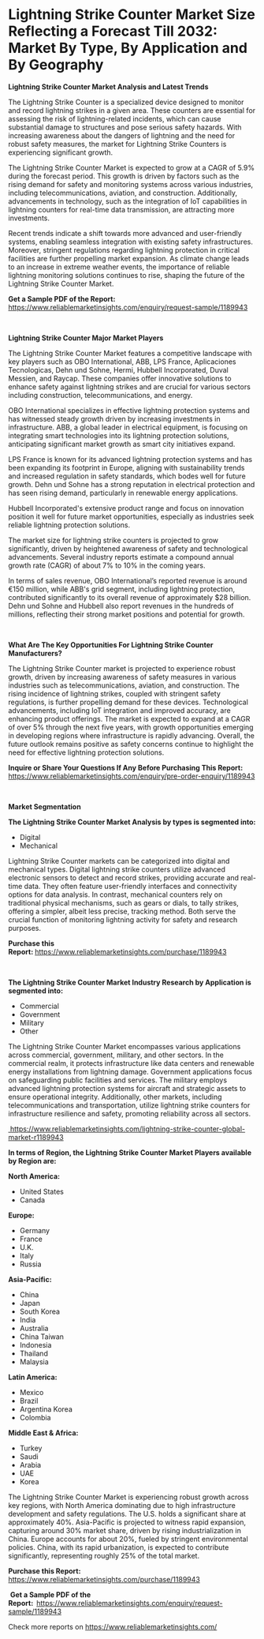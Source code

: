 <p><h1>Lightning Strike Counter Market Size Reflecting a Forecast Till 2032: Market By Type, By Application and By Geography</h1></p><p><strong>Lightning Strike Counter Market Analysis and Latest Trends</strong></p>
<p><p>The Lightning Strike Counter is a specialized device designed to monitor and record lightning strikes in a given area. These counters are essential for assessing the risk of lightning-related incidents, which can cause substantial damage to structures and pose serious safety hazards. With increasing awareness about the dangers of lightning and the need for robust safety measures, the market for Lightning Strike Counters is experiencing significant growth.</p><p>The Lightning Strike Counter Market is expected to grow at a CAGR of 5.9% during the forecast period. This growth is driven by factors such as the rising demand for safety and monitoring systems across various industries, including telecommunications, aviation, and construction. Additionally, advancements in technology, such as the integration of IoT capabilities in lightning counters for real-time data transmission, are attracting more investments. </p><p>Recent trends indicate a shift towards more advanced and user-friendly systems, enabling seamless integration with existing safety infrastructures. Moreover, stringent regulations regarding lightning protection in critical facilities are further propelling market expansion. As climate change leads to an increase in extreme weather events, the importance of reliable lightning monitoring solutions continues to rise, shaping the future of the Lightning Strike Counter Market.</p></p>
<p><strong>Get a Sample PDF of the Report:&nbsp;</strong> <a href="https://www.reliablemarketinsights.com/enquiry/request-sample/1189943?utm_campaign=3267&utm_medium=2&utm_source=Github&utm_content=ia&utm_term=30032025&utm_id=lightning-strike-counter">https://www.reliablemarketinsights.com/enquiry/request-sample/1189943</a></p>
<p>&nbsp;</p>
<p><strong>Lightning Strike Counter Major Market Players</strong></p>
<p><p>The Lightning Strike Counter Market features a competitive landscape with key players such as OBO International, ABB, LPS France, Aplicaciones Tecnologicas, Dehn und Sohne, Hermi, Hubbell Incorporated, Duval Messien, and Raycap. These companies offer innovative solutions to enhance safety against lightning strikes and are crucial for various sectors including construction, telecommunications, and energy.</p><p>OBO International specializes in effective lightning protection systems and has witnessed steady growth driven by increasing investments in infrastructure. ABB, a global leader in electrical equipment, is focusing on integrating smart technologies into its lightning protection solutions, anticipating significant market growth as smart city initiatives expand.</p><p>LPS France is known for its advanced lightning protection systems and has been expanding its footprint in Europe, aligning with sustainability trends and increased regulation in safety standards, which bodes well for future growth. Dehn und Sohne has a strong reputation in electrical protection and has seen rising demand, particularly in renewable energy applications.</p><p>Hubbell Incorporated's extensive product range and focus on innovation position it well for future market opportunities, especially as industries seek reliable lightning protection solutions.</p><p>The market size for lightning strike counters is projected to grow significantly, driven by heightened awareness of safety and technological advancements. Several industry reports estimate a compound annual growth rate (CAGR) of about 7% to 10% in the coming years.</p><p>In terms of sales revenue, OBO International’s reported revenue is around €150 million, while ABB's grid segment, including lightning protection, contributed significantly to its overall revenue of approximately $28 billion. Dehn und Sohne and Hubbell also report revenues in the hundreds of millions, reflecting their strong market positions and potential for growth.</p></p>
<p>&nbsp;</p>
<p><strong>What Are The Key Opportunities For Lightning Strike Counter Manufacturers?</strong></p>
<p><p>The Lightning Strike Counter market is projected to experience robust growth, driven by increasing awareness of safety measures in various industries such as telecommunications, aviation, and construction. The rising incidence of lightning strikes, coupled with stringent safety regulations, is further propelling demand for these devices. Technological advancements, including IoT integration and improved accuracy, are enhancing product offerings. The market is expected to expand at a CAGR of over 5% through the next five years, with growth opportunities emerging in developing regions where infrastructure is rapidly advancing. Overall, the future outlook remains positive as safety concerns continue to highlight the need for effective lightning protection solutions.</p></p>
<p><strong>Inquire or Share Your Questions If Any Before Purchasing This Report:</strong> <a href="https://www.reliablemarketinsights.com/enquiry/pre-order-enquiry/1189943?utm_campaign=3267&utm_medium=2&utm_source=Github&utm_content=ia&utm_term=30032025&utm_id=lightning-strike-counter">https://www.reliablemarketinsights.com/enquiry/pre-order-enquiry/1189943</a></p>
<p>&nbsp;</p>
<p><strong>Market Segmentation</strong></p>
<p><strong>The Lightning Strike Counter Market Analysis by types is segmented into:</strong></p>
<p><ul><li>Digital</li><li>Mechanical</li></ul></p>
<p><p>Lightning Strike Counter markets can be categorized into digital and mechanical types. Digital lightning strike counters utilize advanced electronic sensors to detect and record strikes, providing accurate and real-time data. They often feature user-friendly interfaces and connectivity options for data analysis. In contrast, mechanical counters rely on traditional physical mechanisms, such as gears or dials, to tally strikes, offering a simpler, albeit less precise, tracking method. Both serve the crucial function of monitoring lightning activity for safety and research purposes.</p></p>
<p><strong>Purchase this Report:&nbsp;</strong><a href="https://www.reliablemarketinsights.com/purchase/1189943?utm_campaign=3267&utm_medium=2&utm_source=Github&utm_content=ia&utm_term=30032025&utm_id=lightning-strike-counter">https://www.reliablemarketinsights.com/purchase/1189943</a></p>
<p>&nbsp;</p>
<p><strong>The Lightning Strike Counter Market Industry Research by Application is segmented into:</strong></p>
<p><ul><li>Commercial</li><li>Government</li><li>Military</li><li>Other</li></ul></p>
<p><p>The Lightning Strike Counter Market encompasses various applications across commercial, government, military, and other sectors. In the commercial realm, it protects infrastructure like data centers and renewable energy installations from lightning damage. Government applications focus on safeguarding public facilities and services. The military employs advanced lightning protection systems for aircraft and strategic assets to ensure operational integrity. Additionally, other markets, including telecommunications and transportation, utilize lightning strike counters for infrastructure resilience and safety, promoting reliability across all sectors.</p></p>
<p><a href="https://www.reliablemarketinsights.com/lightning-strike-counter-global-market-r1189943?utm_campaign=3267&utm_medium=2&utm_source=Github&utm_content=ia&utm_term=30032025&utm_id=lightning-strike-counter">&nbsp;https://www.reliablemarketinsights.com/lightning-strike-counter-global-market-r1189943</a></p>
<p><strong>In terms of Region, the Lightning Strike Counter Market Players available by Region are:</strong></p>
<p>
    <p> <strong> North America: </strong>
        <ul>
            <li>United States</li>
            <li>Canada</li>
        </ul>
        </p> 
    <p> <strong> Europe: </strong>
        <ul>
            <li>Germany</li>
            <li>France</li>
            <li>U.K.</li>
            <li>Italy</li>
            <li>Russia</li>
        </ul>
        </p> 
    <p> <strong> Asia-Pacific: </strong>
        <ul>
            <li>China</li>
            <li>Japan</li>
            <li>South Korea</li>
            <li>India</li>
            <li>Australia</li>
            <li>China Taiwan</li>
            <li>Indonesia</li>
            <li>Thailand</li>
            <li>Malaysia</li>
        </ul>
        </p> 
    <p> <strong> Latin America: </strong>
        <ul>
            <li>Mexico</li>
            <li>Brazil</li>
            <li>Argentina Korea</li>
            <li>Colombia</li>
        </ul>
        </p> 
    <p> <strong> Middle East & Africa: </strong>
        <ul>
            <li>Turkey</li>
            <li>Saudi</li>
            <li>Arabia</li>
            <li>UAE</li>
            <li>Korea</li>
        </ul>
    </p>
    </p>
<p><p>The Lightning Strike Counter Market is experiencing robust growth across key regions, with North America dominating due to high infrastructure development and safety regulations. The U.S. holds a significant share at approximately 40%. Asia-Pacific is projected to witness rapid expansion, capturing around 30% market share, driven by rising industrialization in China. Europe accounts for about 20%, fueled by stringent environmental policies. China, with its rapid urbanization, is expected to contribute significantly, representing roughly 25% of the total market.</p></p>
<p><strong>Purchase this Report: </strong><a href="https://www.reliablemarketinsights.com/purchase/1189943?utm_campaign=3267&utm_medium=2&utm_source=Github&utm_content=ia&utm_term=30032025&utm_id=lightning-strike-counter">https://www.reliablemarketinsights.com/purchase/1189943</a></p>
<p>&nbsp;<strong>Get a Sample PDF of the Report:&nbsp;&nbsp;</strong><a href="https://www.reliablemarketinsights.com/enquiry/request-sample/1189943?utm_campaign=3267&utm_medium=2&utm_source=Github&utm_content=ia&utm_term=30032025&utm_id=lightning-strike-counter">https://www.reliablemarketinsights.com/enquiry/request-sample/1189943</a></p>
<p><strong></strong></p>
<p>Check more reports on <a href="https://www.reliablemarketinsights.com/?utm_campaign=3267&utm_medium=2&utm_source=Github&utm_content=ia&utm_term=30032025&utm_id=lightning-strike-counter">https://www.reliablemarketinsights.com/</a></p>